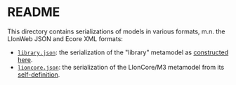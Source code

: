 # README

This directory contains serializations of models in various formats, m.n. the LIonWeb JSON and Ecore XML formats:

* [`library.json`](./library.json): the serialization of the "library" metamodel as [constructed here](../src/m3/test/library.ts).
* [`lioncore.json`](./lioncore.json): the serialization of the LIonCore/M3 metamodel from its [self-definition](../src/m3/self-definition.ts).

